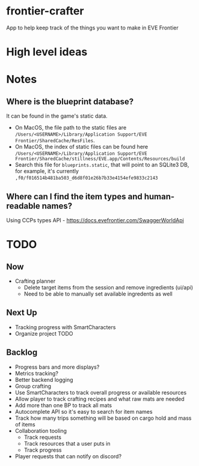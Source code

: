 # frontier-crafter
App to help keep track of the things you want to make in EVE Frontier

# High level ideas


# Notes
## Where is the blueprint database?
It can be found in the game's static data. 
- On MacOS, the file path to the static files are `/Users/<USERNAME>/Library/Application Support/EVE Frontier/SharedCache/ResFiles`.  
- On MacOS, the index of static files can be found here `/Users/<USERNAME>/Library/Application Support/EVE Frontier/SharedCache/stillness/EVE.app/Contents/Resources/build`
- Search this file for `blueprints.static`, that will point to an SQLite3 DB, for example, it's currently `,f0/f016514b481ba503_d6d8f01e26b7b33e4154efe9833c2143`

## Where can I find the item types and human-readable names?
Using CCPs types API - https://docs.evefrontier.com/SwaggerWorldApi


# TODO
## Now
- Crafting planner
  - Delete target items from the session and remove ingredients (ui/api)
  - Need to be able to manually set available ingredents as well

## Next Up
- Tracking progress with SmartCharacters
- Organize project TODO

## Backlog
- Progress bars and more displays?
- Metrics tracking?
- Better backend logging
- Group crafting
- Use SmartCharacters to track overall progress or available resources
- Allow player to track crafting recipes and what raw mats are needed
- Add more than one BP to track all mats
- Autocomplete API so it's easy to search for item names
- Track how many trips something will be based on cargo hold and mass of items
- Collaboration tooling
  - Track requests
  - Track resources that a user puts in
  - Track progress
- Player requests that can notify on discord?